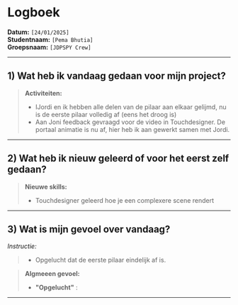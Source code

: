 # Logboek

**Datum:** `[24/01/2025]`  
**Studentnaam:** `[Pema Bhutia]`  
**Groepsnaam:** `[JDPSPY Crew]`

---

## 1) Wat heb ik vandaag gedaan voor mijn project?

> **Activiteiten:**
>
> - IJordi en ik hebben alle delen van de pilaar aan elkaar gelijmd, nu is de eerste pilaar volledig af (eens het droog is)
> - Aan Joni feedback gevraagd voor de video in Touchdesigner. De portaal animatie is nu af, hier heb ik aan gewerkt samen met Jordi.

---

## 2) Wat heb ik nieuw geleerd of voor het eerst zelf gedaan?

> **Nieuwe skills:**
>
> - Touchdesigner geleerd hoe je een complexere scene rendert

---

## 3) Wat is mijn gevoel over vandaag?

_Instructie:_

> - Opgelucht dat de eerste pilaar eindelijk af is.

> **Algmeeen gevoel:**
>
> - **"Opgelucht"** :

---

